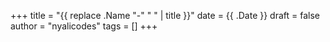 +++
title = "{{ replace .Name "-" " " | title }}"
date = {{ .Date }}
draft = false
author = "nyalicodes"
tags = []
+++

